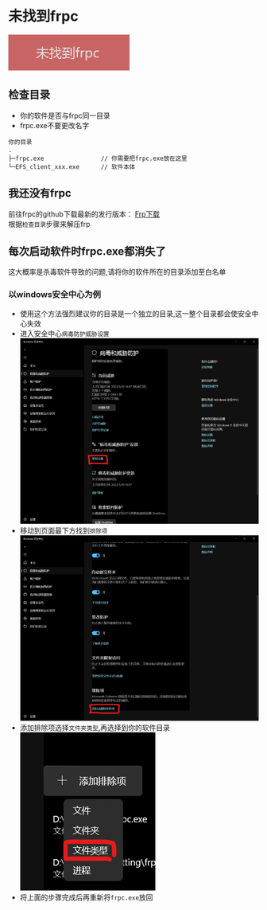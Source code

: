 # 未找到frpc
![Example Image](images/nofrpc.png)
## 检查目录
- 你的软件是否与frpc同一目录
- frpc.exe不要更改名字  
```
你的目录
.
├─frpc.exe                // 你需要把frpc.exe放在这里
└─EFS_client_xxx.exe      // 软件本体
```
  
  
## 我还没有frpc
前往frpc的github下载最新的发行版本：
[Frp下载](https://github.com/fatedier/frp/releases/latest)   
根据`检查目录`步骤来解压frp
  
  
## 每次启动软件时frpc.exe都消失了
这大概率是杀毒软件导致的问题,请将你的软件所在的目录添加至白名单 
  
    
### 以windows安全中心为例
- 使用这个方法强烈建议你的目录是一个独立的目录,这一整个目录都会使安全中心失效  
- 进入安全中心`病毒防护威胁设置`
![Example Image](images/winD1.png)
- 移动到页面最下方找到`排除项`
![Example Image](images/winD2.png)
- 添加排除项选择`文件夹类型`,再选择到你的软件目录
![Example Image](images/winD3.png)
- 将上面的步骤完成后再重新将`frpc.exe`放回
